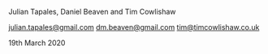Julian Tapales, Daniel Beaven and Tim Cowlishaw

julian.tapales@gmail.com
dm.beaven@gmail.com
tim@timcowlishaw.co.uk

19th March 2020
